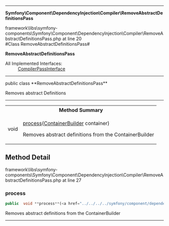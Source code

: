 - - -

**Symfony\Component\DependencyInjection\Compiler\RemoveAbstractDefinitionsPass**
<div class="location">framework\libs\symfony-components\Symfony\Component\DependencyInjection\Compiler\RemoveAbstractDefinitionsPass.php at line 20</div>
#Class RemoveAbstractDefinitionsPass#

**RemoveAbstractDefinitionsPass**


<dl>
<dt>All Implemented Interfaces:</dt>
<dd><a href="https://github.com/JeyDotC/Hirudo-docs/blob/master/symfony/component/dependencyinjection/compiler/compilerpassinterface.html">CompilerPassInterface</a> </dd>
</dl>

- - -

<p class="signature">public  class **RemoveAbstractDefinitionsPass**</p>

<div class="comment" id="overview_description"><p>Removes abstract Definitions</p></div>

- - -

<table id="summary_method">
<tr><th colspan="2">Method Summary</th></tr>
<tr>
<td class="type"> void</td>
<td class="description"><p class="name"><a href="#process">process</a>(<a href="../../../../symfony/component/dependencyinjection/containerbuilder.html">ContainerBuilder</a> container)</p><p class="description">Removes abstract definitions from the ContainerBuilder</p></td>
</tr>
</table>

<h2 id="detail_method">Method Detail</h2>
<div class="location">framework\libs\symfony-components\Symfony\Component\DependencyInjection\Compiler\RemoveAbstractDefinitionsPass.php at line 27</div>
<h3 id="process()">process</h3>

```php
public  void **process**(<a href="../../../../symfony/component/dependencyinjection/containerbuilder.html">ContainerBuilder</a> container)
```
<div class="details">
<p>Removes abstract definitions from the ContainerBuilder</p></div>

- - -

